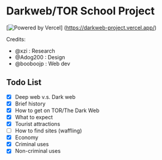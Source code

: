 # Darkweb/TOR School Project

[![Powered by Vercel](https://pride-badges.pony.workers.dev/static/v1?label=sponsored%20by%20the%20gay%20agenda&stripeWidth=6&stripeColors=E40303,FF8C00,FFED00,008026,24408E,732982 'meow')] (https://darkweb-project.vercel.app/)  

Credits:
- @xzi : Research
- @Adog200 : Design
- @booboojp : Web dev

## Todo List
- [x] Deep web v.s. Dark web
- [x] Brief history
- [x] How to get on TOR/The Dark Web
- [x] What to expect
- [x] Tourist attractions
- [ ] How to find sites (waffling)
- [x] Economy
- [x] Criminal uses
- [X] Non-criminal uses
